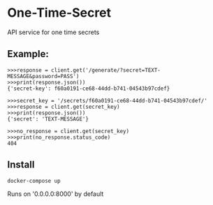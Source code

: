# One-Time-Secret

API service for one time secrets

## Example:
```
>>>response = client.get('/generate/?secret=TEXT-MESSAGE&password=PASS')
>>>print(response.json())
{'secret-key': f60a0191-ce68-44dd-b741-04543b97cdef}
```
```
>>>secret_key = '/secrets/f60a0191-ce68-44dd-b741-04543b97cdef/'
>>>response = client.get(secret_key)
>>>print(response.json())
{'secret': 'TEXT-MESSAGE'}

>>>no_response = client.get(secret_key)
>>>print(no_response.status_code)
404
```

## Install
```
docker-compose up
```
Runs on '0.0.0.0:8000' by default
